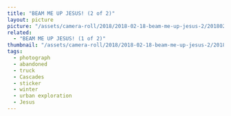 ```yaml
---
title: "BEAM ME UP JESUS! (2 of 2)"
layout: picture
picture: "/assets/camera-roll/2018/2018-02-18-beam-me-up-jesus-2/20180218_181401189_iOS.jpg"
related:
  - "BEAM ME UP JESUS! (1 of 2)"
thumbnail: "/assets/camera-roll/2018/2018-02-18-beam-me-up-jesus-2/20180218_181401189_iOS-thumbnail.jpg"
tags:
  - photograph
  - abandoned
  - truck
  - Cascades
  - sticker
  - winter
  - urban exploration
  - Jesus
---
```

